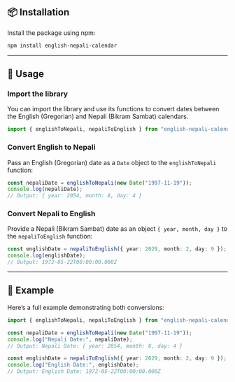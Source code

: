## 📦 Installation

Install the package using npm:

```bash
npm install english-nepali-calendar
```

---

## 🚀 Usage

### Import the library

You can import the library and use its functions to convert dates between the English (Gregorian) and Nepali (Bikram Sambat) calendars.

```typescript
import { englishToNepali, nepaliToEnglish } from "english-nepali-calendar";
```

### Convert English to Nepali

Pass an English (Gregorian) date as a `Date` object to the `englishToNepali` function:

```typescript
const nepaliDate = englishToNepali(new Date("1997-11-19"));
console.log(nepaliDate);
// Output: { year: 2054, month: 8, day: 4 }
```

### Convert Nepali to English

Provide a Nepali (Bikram Sambat) date as an object `{ year, month, day }` to the `nepaliToEnglish` function:

```typescript
const englishDate = nepaliToEnglish({ year: 2029, month: 2, day: 9 });
console.log(englishDate);
// Output: 1972-05-22T00:00:00.000Z
```

---

## 📖 Example

Here’s a full example demonstrating both conversions:

```typescript
import { englishToNepali, nepaliToEnglish } from "english-nepali-calendar";

const nepaliDate = englishToNepali(new Date("1997-11-19"));
console.log("Nepali Date:", nepaliDate);
// Output: Nepali Date: { year: 2054, month: 8, day: 4 }

const englishDate = nepaliToEnglish({ year: 2029, month: 2, day: 9 });
console.log("English Date:", englishDate);
// Output: English Date: 1972-05-22T00:00:00.000Z
```

